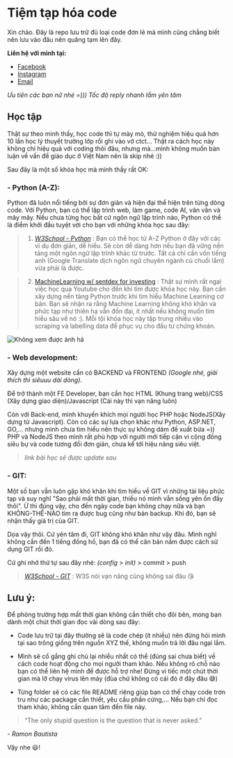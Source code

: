 # Tiệm tạp hóa code

Xin chào. Đây là repo lưu trữ đủ loại code đơn lẻ mà mình cũng chẳng biết nên lưu vào đâu nên quăng tạm lên đây.

**Liên hệ với mình tại:**
- [Facebook](https://facebook.com/q2theb)
- [Instagram](https://instagram.com/qxbao)
- [Email](mailto:dquanbao@gmail.com)

*Ưu tiên các bạn nữ nhé =))) Tốc độ reply nhanh lắm yên tâm*

## Học tập
Thật sự theo mình thấy, học code thì tự mày mò, thử nghiệm hiệu quả hơn 10 lần học lý thuyết trường lớp rồi ghi vào vở ctct... Thật ra cách học này không chỉ hiệu quả với coding thôi đâu, nhưng mà...mình không muốn bàn luận về vấn đề giáo dục ở Việt Nam nên là skip nhé :))

Sau đây là một số khóa học mà mình thấy rất OK:

### - Python (A-Z):
Python đã luôn nổi tiếng bởi sự đơn giản và hiện đại thể hiện trên từng dòng code. Với Python, bạn có thể lập trình web, làm game, code AI, vân vân và mây mây. Nếu chưa từng học bất cứ ngôn ngữ lập trình nào, Python có thể là điểm khởi đầu tuyệt vời cho bạn với những khóa học sau đây:

> 1. *[W3School - Python](https://www.w3schools.com/python)*
: Bạn có thể học từ A-Z Python ở đây với các ví dụ đơn giản, dễ hiểu. Sẽ còn dễ dàng hơn nếu bạn đã vững nền tảng một ngôn ngữ lập trình khác từ trước. Tất cả chỉ cần vốn tiếng anh (Google Translate dịch ngôn ngữ chuyên ngành củ chuối lắm) vừa phải là được.

> 2. [MachineLearning w/ sentdex for investing](https://www.youtube.com/playlist?list=PLQVvvaa0QuDd0flgGphKCej-9jp-QdzZ3)
: Thật sự mình rất ngại việc học qua Youtube cho đến khi tìm được khóa học này. Bạn cần xây dựng nền tảng Python trước khi tìm hiểu Machine Learning cơ bản. Bạn sẽ nhận ra rằng Machine Learning không khó khăn và phức tạp như thiên hạ vẫn đồn đại, ít nhất nếu không muốn tìm hiểu sâu về nó :). Mỗi tội khóa học này tập trung nhiều vào scraping và labelling data để phục vụ cho đầu tư chứng khoán.

![Không xem được ảnh hả](https://pythonprogramming.net/static/images/svm/machineLearning.png)

### - Web development:
Xây dựng một website cần có BACKEND và FRONTEND *(Google nhé, giải thích thì siêuuu dài dòng)*.

Để trở thành một FE Developer, bạn cần học HTML (Khung trang web)/CSS (Xây dựng giao diện)/Javascript (Cái này thì vạn năng luôn)

Còn với Back-end, mình khuyến khích mọi người học PHP hoặc NodeJS(Xây dựng từ Javascript). Còn có các sự lựa chọn khác như Python, ASP.NET, GO,... nhưng mình chưa tìm hiểu nên thực sự không dám đề xuất bừa =)) PHP và NodeJS theo mình rất phù hợp với người mới tiếp cận vì cộng đồng siêu bự và code tương đối đơn giản, chưa kể tới hiệu năng siêu việt.

> *link bài học sẽ được update sau*

### - GIT:
Một số bạn vẫn luôn gặp khó khăn khi tìm hiểu về GIT vì những tài liệu phức tạp và suy nghĩ "Sao phải mất thời gian, thiếu nó mình vẫn sống yên ổn đấy thôi". Ừ thì đúng vậy, cho đến ngày code bạn không chạy nữa và bạn KHÔNG-THỂ-NÀO tìm ra được bug cũng như bản backup. Khi đó, bạn sẽ nhận thấy giá trị của GIT.

Dọa vậy thôi. Cứ yên tâm đi, GIT không khó khăn như vậy đâu. Mình nghĩ không cần đến 1 tiếng đồng hồ, bạn đã có thể căn bản nắm được cách sử dụng GIT rồi đó.

Cứ ghi nhớ thứ tự sau đây nhé: *(config > init)* > commit > push

> *[W3School - GIT](https://www.w3schools.com/git/)*
: W3S nói vạn năng cũng không sai đâu :kissing_heart:

## Lưu ý:
Để phòng trường hợp mất thời gian không cần thiết cho đôi bên, mong bạn dành một chút thời gian đọc vài dòng sau đây:

- Code lưu trữ tại đây thường sẽ là code chép (ít nhiều) nên đừng hỏi mình tại sao trông giống trên nguồn XYZ thế, không muốn trả lời đâu ngại lắm.

- Mình sẽ cố gắng ghi chú lại nhiều nhất có thể (đúng sai chưa biết) về cách code hoạt động cho mọi người tham khảo. Nếu không rõ chỗ nào bạn có thể liên hệ mình để được hỗ trợ nhe! Đừng vì tiếc một chút thời gian mà lỡ chạy virus lên máy (đùa chứ không có cái đó ở đây đâu :sweat_smile:)

- Từng folder sẽ có các file README riêng giúp bạn có thể chạy code trơn tru như các package cần thiết, yêu cầu phần cứng,... Nếu bạn chỉ đọc tham khảo, không cần quan tâm đến file này.

>“The only stupid question is the question that is never asked.”

\- *Ramon Bautista*

Vậy nhe :smiley:!

